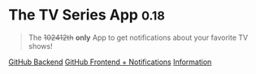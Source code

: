 <!-- ![](yes.png) -->

# The TV Series App <small>0.18</small>

> The ~~102412th~~ **only** App to get notifications about your favorite TV shows!


[GitHub Backend](https://github.com/AyyKamp/tvdb-rest)
[GitHub Frontend + Notifications](https://github.com/massenmensch/TheTVSeriesApp)
[Information](#Info)

<!-- ![](https://media.discordapp.net/attachments/410171118310391808/410550886096568331/unknown.png) -->
